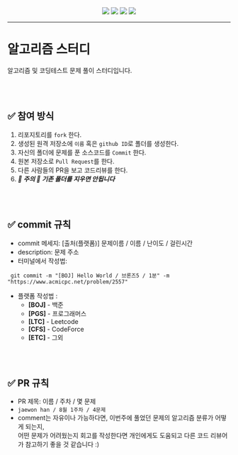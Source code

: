 <div align=center>

<img src="https://img.shields.io/badge/javascript-F7DF1E?style=for-the-badge&logo=javascript&logoColor=black">
 <img src="https://img.shields.io/badge/c++-00599C?style=for-the-badge&logo=c%2B%2B&logoColor=white">
<img src="https://img.shields.io/badge/Python-white?style=for-the-badge&logo=Python&logoColor={로고 색깔}"/>
<img src="https://img.shields.io/badge/JAVA-007396?style=for-the-badge&logo=java&logoColor=white">

</div>

---
#  알고리즘 스터디 
알고리즘 및 코딩테스트 문제 풀이 스터디입니다.

<br />
<br />

## ✅ 참여 방식 
1. 리포지토리를 `fork` 한다.
2. 생성된 원격 저장소에 `이름` 혹은  `github ID`로 폴더를 생성한다.
3. 자신의 폴더에 문제를 푼 소스코드를 `Commit` 한다.
5. 원본 저장소로 `Pull Request`를 한다.
6. 다른 사람들의 PR을 보고 코드리뷰를 한다.
7. ***🚫 주의 🚫 기존 폴더를 지우면 안됩니다*** 

<br />
<br />

## ✅ commit 규칙
- commit 메세지: [출처(플랫폼)] 문제이름 / 이름 / 난이도 / 걸린시간 
- description: 문제 주소
- 터미널에서 작성법: 

```
 git commit -m "[BOJ] Hello World / 브론즈5 / 1분" -m "https://www.acmicpc.net/problem/2557"
```

* 플랫폼 작성법 : 
  * **[BOJ]** - 백준 
  * **[PGS]** - 프로그래머스
  * **[LTC]** - Leetcode 
  * **[CFS]** - CodeForce 
  * **[ETC]** - 그외

<br />
<br />

## ✅ PR 규칙
- PR 제목: 이름 / 주차 / 몇 문제
-  ```jaewon han / 8월 1주차 / 4문제 ```
-  comment는 자유이나 가능하다면, 이번주에 풀었던 문제의 알고리즘 분류가 어떻게 되는지, <br> 어떤 문제가 어려웠는지 회고를 작성한다면 개인에게도 도움되고 다른 코드 리뷰어가 참고하기 좋을 것 같습니다 :)

<br />
<br />